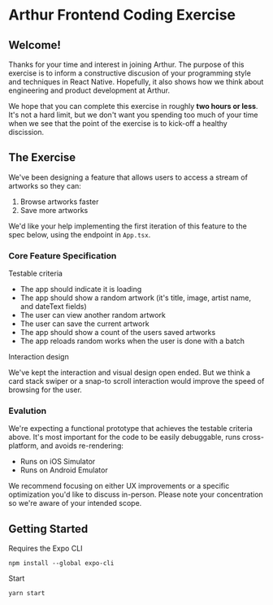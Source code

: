 # Arthur Frontend Coding Exercise

## Welcome!

Thanks for your time and interest in joining Arthur. The purpose of this exercise is to inform a constructive discusion of your programming style and techniques in React Native. Hopefully, it also shows how we think about engineering and product development at Arthur.

We hope that you can complete this exercise in roughly **two hours or less**. It's not a hard limit, but we don't want you spending too much of your time when we see that the point of the exercise is to kick-off a healthy discission.

## The Exercise

We've been designing a feature that allows users to access a stream of artworks so they can:

1. Browse artworks faster
2. Save more artworks

We'd like your help implementing the first iteration of this feature to the spec below, using the endpoint in `App.tsx`.

### Core Feature Specification

Testable criteria

- The app should indicate it is loading
- The app should show a random artwork (it's title, image, artist name, and dateText fields)
- The user can view another random artwork
- The user can save the current artwork
- The app should show a count of the users saved artworks
- The app reloads random works when the user is done with a batch

Interaction design

We've kept the interaction and visual design open ended. But we think a card stack swiper or a snap-to scroll interaction would improve the speed of browsing for the user.

### Evalution

We're expecting a functional prototype that achieves the testable criteria above. It's most important for the code to be easily debuggable, runs cross-platform, and avoids re-rendering:

- Runs on iOS Simulator
- Runs on Android Emulator

We recommend focusing on either UX improvements or a specific optimization you'd like to discuss in-person. Please note your concentration so we're aware of your intended scope.

## Getting Started

Requires the Expo CLI

```
npm install --global expo-cli
```

Start

```
yarn start
```
